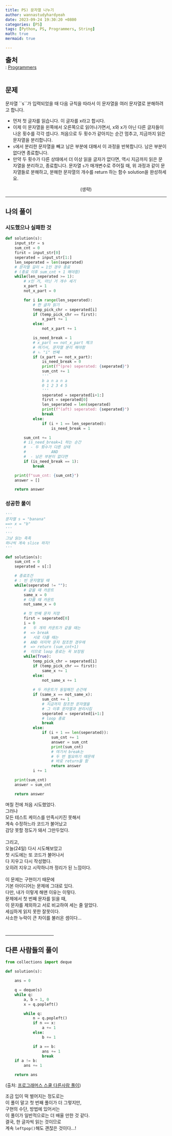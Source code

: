 ```yaml
---
title: PS) 문자열 나누기
author: wannastudyhardyeah
date: 2023-09-24 19:30:20 +0800
categories: [PS]
tags: [Python, PS, Programmers, String]
math: true
mermaid: true

---
```

<span style="font-size: 1.3rem;"><b>출처</b></span><br>
\: <a href="https://school.programmers.co.kr/learn/courses/30/lessons/140108">Programmers</a>
<br><br>
<h2 id="problem">문제</h2>
문자열 ``s``가 입력되었을 때 다음 규칙을 따라서 이 문자열을 여러 문자열로 분해하려고 합니다.

- 먼저 첫 글자를 읽습니다. 이 글자를 x라고 합시다.
- 이제 이 문자열을 왼쪽에서 오른쪽으로 읽어나가면서, x와 x가 아닌 다른 글자들이 나온 횟수를 각각 셉니다. 처음으로 두 횟수가 같아지는 순간 멈추고, 지금까지 읽은 문자열을 분리합니다.
- ``s``에서 분리한 문자열을 빼고 남은 부분에 대해서 이 과정을 반복합니다. 남은 부분이 없다면 종료합니다.
- 만약 두 횟수가 다른 상태에서 더 이상 읽을 글자가 없다면, 역시 지금까지 읽은 문자열을 분리하고, 종료합니다.
문자열 ``s``가 매개변수로 주어질 때, 위 과정과 같이 문자열들로 분해하고, 분해한 문자열의 개수를 return 하는 함수 solution을 완성하세요.
<div align="center">(생략)</div>
<hr>
<h2 id="my-solved">나의 풀이</h2>

<h3 id="tried-but-failed">시도했으나 실패한 것</h3>

```python
def solution(s):
    input_str = s
    sum_cnt = 0
    first = input_str[0]
    seperated = input_str[1:]
    len_seperated = len(seperated)
    # 문자열 길이 = 1인 경우 종료
    # (종료 이후 sum_cnt + 1 해야함)
    while(len_seperated >= 1):
        # x인 거, 아닌 거 개수 세기
        x_part = 1
        not_x_part = 0

        for i in range(len_seperated):
            # 한 글자 읽기
            temp_pick_chr = seperated[i]
            if (temp_pick_chr == first):
                x_part += 1
            else:
                not_x_part += 1

            is_need_break = 1
            # x_part == not_x_part 체크
            # 여기서, 문자열 분리 해야함
            # ㄴ "i" 번째
            if (x_part == not_x_part):
                is_need_break = 0
                print(f"(pre) seperated: {seperated}")
                sum_cnt += 1
                '''
                b a n a n a
                0 1 2 3 4 5
                '''
                seperated = seperated[i+1:]
                first = seperated[0]
                len_seperated = len(seperated)
                print(f"(aft) seperated: {seperated}")
                break
            else:
                if (i + 1 == len_seperated):
                    is_need_break = 1

        sum_cnt += 1
        # is_need_break=1 하는 순간
        #  - 두 횟수가 다른 상태
        #           AND
        #  - 남은 부분이 없다면
        if (is_need_break == 1):
            break

    print(f"sum_cnt: {sum_cnt}")
    answer = []

    return answer
```

<h3 id="tried-and-accepted">성공한 풀이</h3>

```python
'''
문자열 s = "banana"
==> x = "b"
'''
'''
그냥 읽는 족족
하나씩 계속 slice 하자!
'''

def solution(s):
    sum_cnt = 0
    seperated = s[:]

    # 종료조건
    # : 빈 문자열일 때
    while(seperated != ""):
        # 같을 때 카운트
        same_x = 0
        # 다를 때 카운트
        not_same_x = 0

        # 첫 번째 문자 저장
        first = seperated[0]
        i = 0
        #   두 개의 카운트가 같을 때는
        #  => break
        #   서로 다를 때는
        #  AND 마지막 문자 참조한 경우에
        #  => return (sum_cnt+1)
        #  이므로 loop 종료는 꼭 보장됨
        while(True):
            temp_pick_chr = seperated[i]
            if (temp_pick_chr == first):
                same_x += 1
            else:
                not_same_x += 1
            
            # 두 카운트가 동일해진 순간에
            if (same_x == not_same_x):
                sum_cnt += 1
                # 지금까지 참조한 문자열을
                # 그 이후 문자열과 분리시킴
                seperated = seperated[i+1:]
                # loop 종료
                break
            else:
                if (i + 1 == len(seperated)):
                    sum_cnt += 1
                    answer = sum_cnt
                    print(sum_cnt)
                    # 여기서 break는 
                    # 두 번 필요하기 때문에
                    # 바로 return을 함
                    return answer
            i += 1

    print(sum_cnt)
    answer = sum_cnt

    return answer
```

며칠 전에 처음 시도했었다.<br>
그러나<br>
모든 테스트 케이스를 만족시키진 못해서<br>
계속 수정하느라 코드가 불어났고<br>
감당 못할 정도가 돼서 그만두었다.<br>
<br>
그리고,<br>
오늘(24일) 다시 시도해보았고<br>
첫 시도에는 또 코드가 불어나서<br>
다 지우고 다시 작성했다.<br>
오히려 지우고 시작하니까 정리가 된 느낌이다.<br>
<br>
이 문제는 구현이기 때문에<br>
기본 아이디어는 문제에 그대로 있다.<br>
다만, 내가 이렇게 해맨 이유는 이렇다.<br>
문제에서 첫 번째 문자를 읽을 때,<br>
이 문자를 제외하고 서로 비교하여 세는 줄 알았다.<br>
세심하게 읽지 못한 잘못이다.<br>
사소한 누락이 큰 차이를 불러온 셈이다...<br>

<br>
<hr width="30%">
<h2 id="other_solutions">다른 사람들의 풀이</h2>

```python
from collections import deque

def solution(s):

    ans = 0

    q = deque(s)    
    while q:
        a, b = 1, 0
        x = q.popleft()    

        while q:
            n = q.popleft()
            if n == x:
                a += 1
            else:
                b += 1

            if a == b:
                ans += 1
                break
    if a != b:
        ans += 1

    return ans
```
(출처: <a href="https://school.programmers.co.kr/learn/courses/30/lessons/140108/solution_groups?language=python3">프로그래머스 스쿨 다른사람 풀이</a>)<br>

조금 입이 떡 벌어지는 정도로는<br>
이 풀이 말고 첫 번째 풀이가 더 그렇지만,<br>
구현의 수단, 방법에 있어서는<br>
이 풀이가 일반적으로는 더 배울 만한 것 같다.<br>
결국, 한 글자씩 읽는 것이므로<br>
계속 ``leftpop()``해도 괜찮은 것이다...!<br>